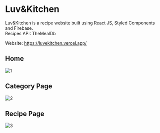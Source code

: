 # Luv&Kitchen

<p>
Luv&Kitchen is a recipe website built using React JS, Styled Components and Firebase. <br>
Recipes API: TheMealDb
  
Website: https://luvekitchen.vercel.app/
</p>

## Home

![1](https://user-images.githubusercontent.com/79537042/222296163-17b02be3-1100-47d2-adc8-8e441bf31235.png)

## Category Page

![2](https://user-images.githubusercontent.com/79537042/222296040-0271f082-7556-4ef9-b2a8-d8b3ae4904cf.png)

## Recipe Page

![3](https://user-images.githubusercontent.com/79537042/222296018-110d437f-99c1-4190-9e6e-fa053d477fe5.png)
